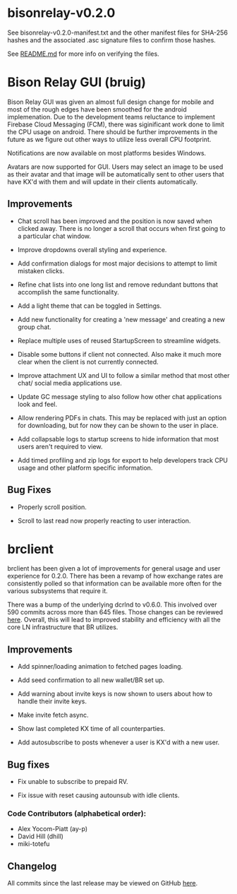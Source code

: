 # bisonrelay-v0.2.0

See bisonrelay-v0.2.0-manifest.txt and the other manifest files for SHA-256 hashes and the associated .asc signature files to confirm those hashes.

See [README.md](./README.md#verifying-binaries) for more info on verifying the files.


# Bison Relay GUI (bruig)

Bison Relay GUI was given an almost full design change for mobile and most of
the rough edges have been smoothed for the android implemenation. Due to 
the development teams reluctance to implement Firebase Cloud Messaging (FCM),
there was siginificant work done to limit the CPU usage on android.  There
should be further improvements in the future as we figure out other ways to 
utilize less overall CPU footprint. 

Notifications are now available on most platforms besides Windows.

Avatars are now supported for GUI.  Users may select an image to be used as
their avatar and that image will be automatically sent to other users that have
KX'd with them and will update in their clients automatically.

## Improvements

- Chat scroll has been improved and the position is now saved when clicked away.
  There is no longer a scroll that occurs when first going to a particular chat 
  window.

- Improve dropdowns overall styling and experience.

- Add confirmation dialogs for most major decisions to attempt to limit mistaken
  clicks.

- Refine chat lists into one long list and remove redundant buttons that
  accomplish the same functionality.

- Add a light theme that can be toggled in Settings.

- Add new functionality for creating a 'new message' and creating a new group
  chat.

- Replace multiple uses of reused StartupScreen to streamline widgets.

- Disable some buttons if client not connected.  Also make it much more clear
  when the client is not currently connected.

- Improve attachment UX and UI to follow a similar method that most other chat/
  social media applications use.

- Update GC message styling to also follow how other chat applications look and
  feel.

- Allow rendering PDFs in chats.  This may be replaced with just an option for 
  downloading, but for now they can be shown to the user in place.

- Add collapsable logs to startup screens to hide information that most users
  aren't required to view.

- Add timed profiling and zip logs for export to help developers track CPU usage
  and other platform specific information.

## Bug Fixes

- Properly scroll position.

- Scroll to last read now properly reacting to user interaction.


# brclient

brclient has been given a lot of improvements for general usage and user
experience for 0.2.0.  There has been a revamp of how exchange rates are
consistently polled so that information can be available more often for the
various subsystems that require it.  

There was a bump of the underlying dcrlnd to v0.6.0.  This involved over 
590 commits across more than 645 files.  Those changes can be reviewed [here](https://github.com/decred/dcrlnd/compare/v0.5.0...v0.6.0). Overall, this will
lead to improved stability and efficiency with all the core LN infrastructure
that BR utilizes.


## Improvements

- Add spinner/loading animation to fetched pages loading.

- Add seed confirmation to all new wallet/BR set up.

- Add warning about invite keys is now shown to users about how to handle
  their invite keys.

- Make invite fetch async.

- Show last completed KX time of all counterparties.

- Add autosubscribe to posts whenever a user is KX'd with a new user.

## Bug fixes

- Fix unable to subscribe to prepaid RV.

- Fix issue with reset causing autounsub with idle clients.

### Code Contributors (alphabetical order):

- Alex Yocom-Piatt (ay-p)
- David Hill (dhill)
- miki-totefu

## Changelog

All commits since the last release may be viewed on GitHub
[here](https://github.com/companyzero/bisonrelay/compare/v0.1.10...v0.2.0).
